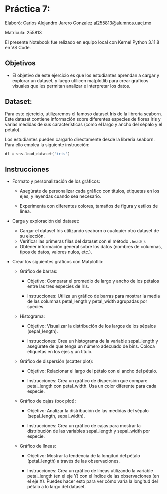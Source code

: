 # Práctica 7: 

Elaboró: Carlos Alejandro Jarero Gonzalez <al255813@alumnos.uacj.mx>

Matrícula: 255813

El presente Notebook fue relizado en equipo local con Kernel Python 3.11.8 en VS Code.


## Objetivos

- El objetivo de este ejercicio es que los estudiantes aprendan a cargar y explorar un dataset, y luego utilicen matplotlib para crear gráficos visuales que les permitan analizar e interpretar los datos.

## Dataset:
Para este ejercicio, utilizaremos el famoso dataset Iris de la librería seaborn. Este dataset contiene información sobre diferentes especies de flores Iris y varias medidas de sus características (como el largo y ancho del sépalo y el pétalo).

Los estudiantes pueden cargarlo directamente desde la librería seaborn. Para ello emplea la siguiente instrucción:

```python
df = sns.load_dataset('iris')
```

## Instrucciones

- Formato y personalización de los gráficos:
    
    - Asegúrate de personalizar cada gráfico con títulos, etiquetas en los ejes, y leyendas cuando sea necesario.
    
    - Experimenta con diferentes colores, tamaños de figura y estilos de línea.

- Carga y exploración del dataset:
    - Cargar el dataset Iris utilizando seaborn o cualquier otro dataset de su elección.
    - Verificar las primeras filas del dataset con el método ```.head()```.
    - Obtener información general sobre los datos (nombres de columnas, tipos de datos, valores nulos, etc.).

- Crear los siguientes gráficos con Matplotlib:

    - Gráfico de barras:

        - Objetivo: Comparar el promedio de largo y ancho de los pétalos entre las tres especies de Iris.

        - Instrucciones: Utiliza un gráfico de barras para mostrar la media de las columnas petal_length y petal_width agrupadas por species.


    - Histograma:

        - Objetivo: Visualizar la distribución de los largos de los sépalos (sepal_length).
     
        - Instrucciones: Crea un histograma de la variable sepal_length y asegúrate de que tenga un número adecuado de bins. Coloca etiquetas en los ejes y un título.

    - Gráfico de dispersión (scatter plot):

        - Objetivo: Relacionar el largo del pétalo con el ancho del pétalo.
     
        - Instrucciones: Crea un gráfico de dispersión que compare petal_length con petal_width. Usa un color diferente para cada especie.

    - Gráfico de cajas (box plot):

        - Objetivo: Analizar la distribución de las medidas del sépalo (sepal_length, sepal_width).
    
        - Instrucciones: Crea un gráfico de cajas para mostrar la distribución de las variables sepal_length y sepal_width por especie.

    - Gráfico de líneas:

        - Objetivo: Mostrar la tendencia de la longitud del pétalo (petal_length) a través de las observaciones.
        
        - Instrucciones: Crea un gráfico de líneas utilizando la variable petal_length (en el eje Y) con el índice de las observaciones (en el eje X). Puedes hacer esto para ver cómo varía la longitud del pétalo a lo largo del dataset.

